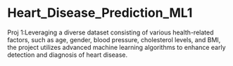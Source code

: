 # Heart_Disease_Prediction_ML1
Proj 1:Leveraging a diverse dataset consisting of various health-related factors, such as age, gender, blood pressure, cholesterol levels, and BMI, the project utilizes advanced machine learning algorithms to enhance early detection and diagnosis of heart disease.
